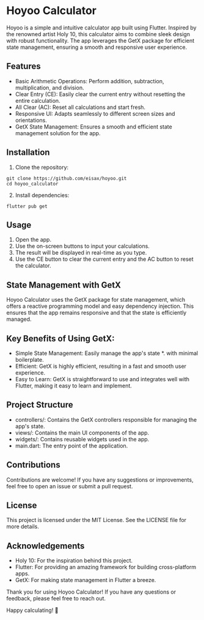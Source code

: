 # Hoyoo Calculator

Hoyoo is a simple and intuitive calculator app built using Flutter. Inspired by the renowned artist Holy 10, this calculator aims to combine sleek design with robust functionality. The app leverages the GetX package for efficient state management, ensuring a smooth and responsive user experience.

## Features

* Basic Arithmetic Operations: Perform addition, subtraction, multiplication, and division.
* Clear Entry (CE): Easily clear the current entry without resetting the entire calculation.
* All Clear (AC): Reset all calculations and start fresh.
* Responsive UI: Adapts seamlessly to different screen sizes and orientations.
* GetX State Management: Ensures a smooth and efficient state management solution for the app.

## Installation

1. Clone the repository:

```
git clone https://github.com/eisax/hoyoo.git
cd hoyoo_calculator
 ```

 2. Install dependencies:

 ```
 flutter pub get
 ```

 ## Usage

1. Open the app.
2. Use the on-screen buttons to input your calculations.
3. The result will be displayed in real-time as you type.
4. Use the CE button to clear the current entry and the AC button to reset the calculator.

## State Management with GetX

Hoyoo Calculator uses the GetX package for state management, which offers a reactive programming model and easy dependency injection. This ensures that the app remains responsive and that the state is efficiently managed.

## Key Benefits of Using GetX:

* Simple State Management: Easily manage the app's state *. with minimal boilerplate.
* Efficient: GetX is highly efficient, resulting in a fast and smooth user experience.
* Easy to Learn: GetX is straightforward to use and integrates well with Flutter, making it easy to learn and implement.

## Project Structure

* controllers/: Contains the GetX controllers responsible for managing the app's state.
* views/: Contains the main UI components of the app.
* widgets/: Contains reusable widgets used in the app.
* main.dart: The entry point of the application.

## Contributions

Contributions are welcome! If you have any suggestions or improvements, feel free to open an issue or submit a pull request.

## License

This project is licensed under the MIT License. See the LICENSE file for more details.


## Acknowledgements
* Holy 10: For the inspiration behind this project.
* Flutter: For providing an amazing framework for building cross-platform apps.
* GetX: For making state management in Flutter a breeze.

Thank you for using Hoyoo Calculator! If you have any questions or feedback, please feel free to reach out.

Happy calculating! 🎉
